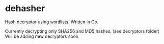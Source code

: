# dehasher

Hash decryptor using wordlists.  Written in Go.

Currently decrypting only SHA256 and MD5 hashes. (see decryptors folder) Will be adding new decryptors soon.

